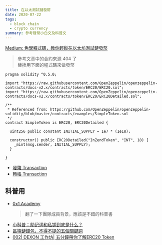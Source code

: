 ```yaml
---
title: 在以太測試鏈發幣
date: 2020-07-22
tags:
  - block chain
  - crypto currency  
summary: 參考發幣小白文及科普文
---
```


[Medium: 免學程式碼，教你輕鬆在以太坊測試鏈發幣](https://medium.com/@enterprise.eric320/%E5%85%8D%E5%AD%B8%E7%A8%8B%E5%BC%8F%E7%A2%BC-%E6%95%99%E4%BD%A0%E8%BC%95%E9%AC%86%E5%9C%A8%E4%BB%A5%E5%A4%AA%E5%9D%8A%E6%B8%AC%E8%A9%A6%E9%8F%88%E7%99%BC%E5%B9%A3-16560053680)

> 參考文章中的合約來源 404 了  
> 替換用下面的程式碼來做發幣

```solidity
pragma solidity ^0.5.0;

import "https://raw.githubusercontent.com/OpenZeppelin/openzeppelin-contracts/docs-v2.x/contracts/token/ERC20/ERC20.sol";
import "https://raw.githubusercontent.com/OpenZeppelin/openzeppelin-contracts/docs-v2.x/contracts/token/ERC20/ERC20Detailed.sol";

/**
 * Referenced from: https://github.com/OpenZeppelin/openzeppelin-solidity/blob/master/contracts/examples/SimpleToken.sol
 */
contract SimpleToken is ERC20, ERC20Detailed {

  uint256 public constant INITIAL_SUPPLY = 1e7 * (1e18);

  constructor() public ERC20Detailed("InZendToken", "INT", 18) {
    _mint(msg.sender, INITIAL_SUPPLY);
  }

}
```

+ [發幣 Transaction](https://ropsten.etherscan.io/tx/0xce7a9b863bb8c2a73fd45e1db15eb176dc1a12f918e4eaf32e76049769e6bd22)
+ [轉帳 Transaction](https://ropsten.etherscan.io/tx/0x14ccc05b2f73dcf0e7afdba5328737ac6fcb2906bab126dcf034c45c2f2ab888)

## 科普用

+ [0x1.Academy](https://www.0x1.academy/wallet)
  > 翻了一下團隊成員背景，應該是不錯的科普書
+ [小科普：助记词和私钥到底是什么？](https://zhuanlan.zhihu.com/p/81764010)
+ [區塊鏈錢包，不得不提的五個關鍵詞](https://www.chainnews.com/zh-hant/articles/105249451911.htm)
+ [002| DEXON 工作坊| 五分鐘帶你了解ERC20 Token](https://medium.com/dexonzh/002-dexon-工作坊-五分鐘解釋erc20-token-7740f2e0591d)